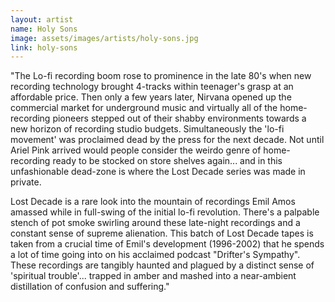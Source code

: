 ```yaml
---
layout: artist
name: Holy Sons
image: assets/images/artists/holy-sons.jpg
link: holy-sons
---
```


"The Lo-fi recording boom rose to prominence in the late 80's when new recording technology brought 4-tracks within teenager's grasp at an affordable price. Then only a few years later, Nirvana opened up the commercial market for underground music and virtually all of the home-recording pioneers stepped out of their shabby environments towards a new horizon of recording studio budgets. Simultaneously the 'lo-fi movement' was proclaimed dead by the press for the next decade. Not until Ariel Pink arrived would people consider the weirdo genre of home-recording ready to be stocked on store shelves again... and in this unfashionable dead-zone is where the Lost Decade series was made in private. 

Lost Decade is a rare look into the mountain of recordings Emil Amos amassed while in full-swing of the initial lo-fi revolution. There's a palpable stench of pot smoke swirling around these late-night recordings and a constant sense of supreme alienation. This batch of Lost Decade tapes is taken from a crucial time of Emil's development (1996-2002) that he spends a lot of time going into on his acclaimed podcast "Drifter's Sympathy". These recordings are tangibly haunted and plagued by a distinct sense of 'spiritual trouble'... trapped in amber and mashed into a near-ambient distillation of confusion and suffering."